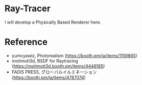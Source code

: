 # Ray-Tracer
I will develop a Physically Based Renderer here.

# Reference
* yumcyawiz, Photorealism (https://booth.pm/ja/items/1159865) 
* motimoti3d, BSDF for Raytracing (https://motimoti3d.booth.pm/items/4448185) 
* FADIS PRESS, グローバルイルミネーション (https://booth.pm/ja/items/4787074) 
